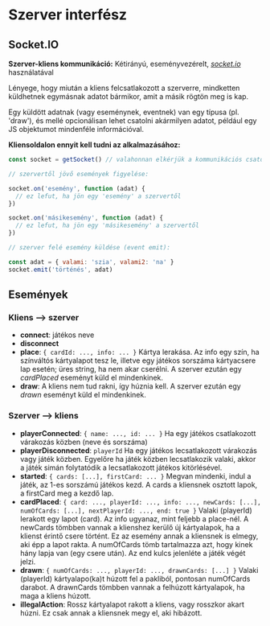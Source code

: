 # Szerver interfész

## Socket.IO

**Szerver-kliens kommunikáció:** Kétirányú, eseményvezérelt, *[socket.io](https://socket.io/)* használatával

Lényege, hogy miután a kliens felcsatlakozott a szerverre, mindketten küldhetnek egymásnak adatot bármikor, amit a másik rögtön meg is kap.

Egy küldött adatnak (vagy eseménynek, eventnek) van egy típusa (pl. 'draw'), és mellé opcionálisan lehet csatolni akármilyen adatot, például egy JS objektumot mindenféle információval.

**Kliensoldalon ennyit kell tudni az alkalmazásához:**

```javascript
const socket = getSocket() // valahonnan elkérjük a kommunikációs csatornánkat

// szervertől jövő események figyelése:

socket.on('esemény', function (adat) {
  // ez lefut, ha jön egy 'esemény' a szervertől
})

socket.on('másikesemény', function (adat) {
  // ez lefut, ha jön egy 'másikesemény' a szervertől
})

// szerver felé esemény küldése (event emit):

const adat = { valami: 'szia', valami2: 'na' }
socket.emit('történés', adat)
```

## Események

### Kliens --> szerver

- **connect**: játékos neve
- **disconnect**
- **place**: `{ cardId: ..., info: ... }`
   Kártya lerakása. Az info egy szín, ha színváltós kártyalapot tesz le, illetve egy játékos sorszáma kártyacsere lap esetén; üres string, ha nem akar cserélni. A szerver ezután egy *cardPlaced* eseményt küld el mindenkinek.
- **draw**:
   A kliens nem tud rakni, így húznia kell. A szerver ezután egy *drawn* eseményt küld el mindenkinek.

### Szerver --> kliens

- **playerConnected**: `{ name: ..., id: ... }`
   Ha egy játékos csatlakozott várakozás közben (neve és sorszáma)
- **playerDisconnected**: `playerId`
   Ha egy játékos lecsatlakozott várakozás vagy játék közben. Egyelőre ha játék közben lecsatlakozik valaki, akkor a játék simán folytatódik a lecsatlakozott játékos kitörlésével.
- **started**: `{ cards: [...], firstCard: ... }`
   Megvan mindenki, indul a játék, az 1-es sorszámú játékos kezd. A cards a kliensnek osztott lapok, a firstCard meg a kezdő lap.
- **cardPlaced**: `{ card: ..., playerId: ..., info: ..., newCards: [...], numOfCards: [...], nextPlayerId: ..., end: true }`
   Valaki (playerId) lerakott egy lapot (card). Az info ugyanaz, mint feljebb a place-nél. A newCards tömbben vannak a klienshez kerülő új kártyalapok, ha a klienst érintő csere történt. Ez az esemény annak a kliensnek is elmegy, aki épp a lapot rakta. A numOfCards tömb tartalmazza azt, hogy kinek hány lapja van (egy csere után). Az end kulcs jelenléte a játék végét jelzi.
- **drawn**: `{ numOfCards: ..., playerId: ..., drawnCards: [...] }`
   Valaki (playerId) kártyalapo(ka)t húzott fel a pakliból, pontosan numOfCards darabot. A drawnCards tömbben vannak a felhúzott kártyalapok, ha maga a kliens húzott.
- **illegalAction**:
   Rossz kártyalapot rakott a kliens, vagy rosszkor akart húzni. Ez csak annak a kliensnek megy el, aki hibázott.

